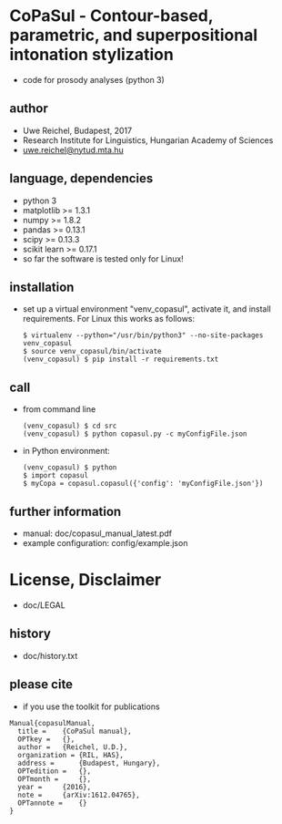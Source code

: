 # CoPaSul - Contour-based, parametric, and superpositional intonation stylization

* code for prosody analyses (python 3)

## author

* Uwe Reichel, Budapest, 2017
* Research Institute for Linguistics, Hungarian Academy of Sciences
* uwe.reichel@nytud.mta.hu

## language, dependencies

* python 3
* matplotlib >= 1.3.1
* numpy >= 1.8.2
* pandas >= 0.13.1
* scipy >= 0.13.3
* scikit learn >= 0.17.1
* so far the software is tested only for Linux!

## installation

* set up a virtual environment "venv_copasul", activate it, and install requirements. For Linux this works as follows:

    ```
    $ virtualenv --python="/usr/bin/python3" --no-site-packages venv_copasul
    $ source venv_copasul/bin/activate
    (venv_copasul) $ pip install -r requirements.txt
    ```

## call

* from command line

    ```
    (venv_copasul) $ cd src
    (venv_copasul) $ python copasul.py -c myConfigFile.json

* in Python environment:

    ```
    (venv_copasul) $ python
    $ import copasul
    $ myCopa = copasul.copasul({'config': 'myConfigFile.json'})
    ```

## further information

* manual: doc/copasul_manual_latest.pdf
* example configuration: config/example.json

# License, Disclaimer

* doc/LEGAL

## history

* doc/history.txt

## please cite

* if you use the toolkit for publications

```
Manual{copasulManual,
  title = 	 {CoPaSul manual},
  OPTkey = 	 {},
  author = 	 {Reichel, U.D.},
  organization = {RIL, HAS},
  address = 	 {Budapest, Hungary},
  OPTedition = 	 {},
  OPTmonth = 	 {},
  year = 	 {2016},
  note = 	 {arXiv:1612.04765},
  OPTannote = 	 {}
}
```

